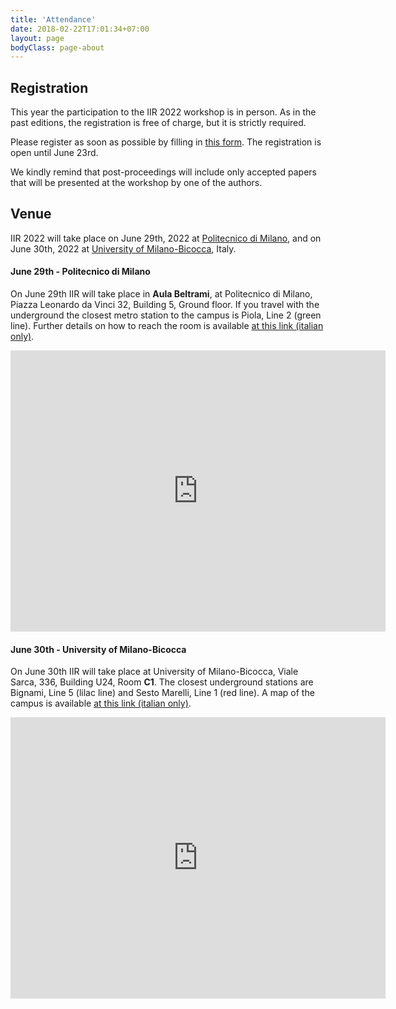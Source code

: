 ```yaml
---
title: 'Attendance'
date: 2018-02-22T17:01:34+07:00
layout: page
bodyClass: page-about
---
```


## Registration
This year the participation to the IIR 2022 workshop is in person. As in the past editions, the registration is free of charge, but it is strictly required.

Please register as soon as possible by filling in <a href="https://forms.office.com/r/kLwftmQHwh" target="_blank">this form</a>. The registration is open until June 23rd.

We kindly remind that post-proceedings will include only accepted papers that will be presented at the workshop by one of the authors.


## Venue
IIR 2022 will take place on June 29th, 2022 at [Politecnico di Milano](https://www.polimi.it/en/), and on June 30th, 2022 at [University of Milano-Bicocca](https://en.unimib.it/), Italy.

#### June 29th - Politecnico di Milano

On June 29th IIR will take place in **Aula Beltrami**, at Politecnico di Milano, Piazza Leonardo da Vinci 32, Building 5, Ground floor.
If you travel with the underground the closest metro station to the campus is Piola, Line 2 (green line). Further details on how to reach the room is available <a href="https://maps.polimi.it/maps/infocadmanagement/controller/Aula.do?evn_REPORTAULA=evento&id_aula=2350">at this link (italian only)</a>.

<iframe src="https://www.google.com/maps/embed?pb=!1m18!1m12!1m3!1d1398.8011194099258!2d9.22778216958136!3d45.47781599139191!2m3!1f0!2f0!3f0!3m2!1i1024!2i768!4f13.1!3m3!1m2!1s0x4786c6f3f4c6f631%3A0xdd156bf4688ef825!2sEdificio%205%2C%20Politecnico%20di%20Milano!5e0!3m2!1sit!2sit!4v1655384180997!5m2!1sit!2sit" width="600" height="450" style="border:0;" allowfullscreen="" loading="lazy" referrerpolicy="no-referrer-when-downgrade"></iframe>

   
   

#### June 30th - University of Milano-Bicocca
On June 30th IIR will take place at University of Milano-Bicocca, Viale Sarca, 336, Building U24, Room **C1**. 
The closest underground stations are Bignami, Line 5 (lilac line) and Sesto Marelli, Line 1 (red line). A map of the campus is available <a href="https://www.unimib.it/sites/default/files/mappa_Bicocca_by_Carlo_Stanga.pdf">at this link (italian only)</a>.

<iframe src="https://www.google.com/maps/embed?pb=!1m18!1m12!1m3!1d2795.3247397150485!2d9.2209671!3d45.5236703!2m3!1f0!2f0!3f0!3m2!1i1024!2i768!4f13.1!3m3!1m2!1s0x4786c75c852e346b%3A0x93f7776e1221ebce!2sEdificio%20U24%20-%20Universit%C3%A0%20degli%20Studi%20di%20Milano-Bicocca!5e0!3m2!1sit!2sit!4v1655388300865!5m2!1sit!2sit" width="600" height="450" style="border:0;" allowfullscreen="" loading="lazy" referrerpolicy="no-referrer-when-downgrade"></iframe>


